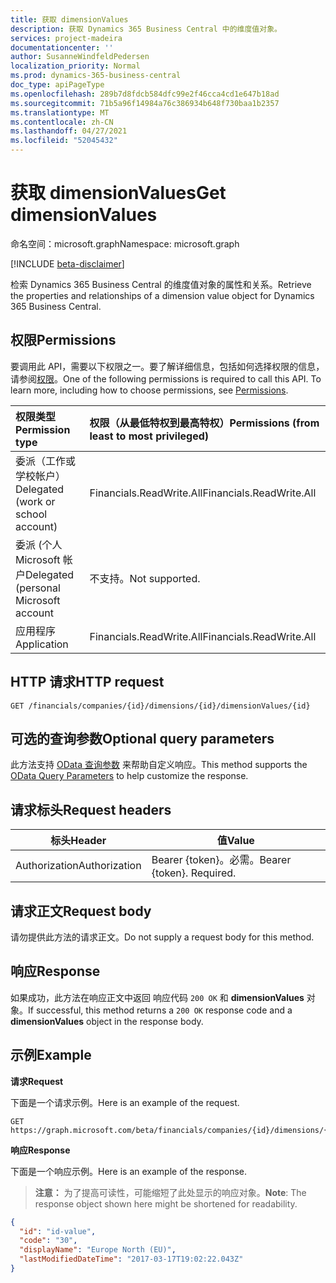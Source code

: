 ```yaml
---
title: 获取 dimensionValues
description: 获取 Dynamics 365 Business Central 中的维度值对象。
services: project-madeira
documentationcenter: ''
author: SusanneWindfeldPedersen
localization_priority: Normal
ms.prod: dynamics-365-business-central
doc_type: apiPageType
ms.openlocfilehash: 289b7d8fdcb584dfc99e2f46cca4cd1e647b18ad
ms.sourcegitcommit: 71b5a96f14984a76c386934b648f730baa1b2357
ms.translationtype: MT
ms.contentlocale: zh-CN
ms.lasthandoff: 04/27/2021
ms.locfileid: "52045432"
---
```

# <a name="get-dimensionvalues"></a><span data-ttu-id="a4521-103">获取 dimensionValues</span><span class="sxs-lookup"><span data-stu-id="a4521-103">Get dimensionValues</span></span>

<span data-ttu-id="a4521-104">命名空间：microsoft.graph</span><span class="sxs-lookup"><span data-stu-id="a4521-104">Namespace: microsoft.graph</span></span>

[!INCLUDE [beta-disclaimer](../../includes/beta-disclaimer.md)]

<span data-ttu-id="a4521-105">检索 Dynamics 365 Business Central 的维度值对象的属性和关系。</span><span class="sxs-lookup"><span data-stu-id="a4521-105">Retrieve the properties and relationships of a dimension value object for Dynamics 365 Business Central.</span></span>

## <a name="permissions"></a><span data-ttu-id="a4521-106">权限</span><span class="sxs-lookup"><span data-stu-id="a4521-106">Permissions</span></span>
<span data-ttu-id="a4521-p101">要调用此 API，需要以下权限之一。要了解详细信息，包括如何选择权限的信息，请参阅[权限](/graph/permissions-reference)。</span><span class="sxs-lookup"><span data-stu-id="a4521-p101">One of the following permissions is required to call this API. To learn more, including how to choose permissions, see [Permissions](/graph/permissions-reference).</span></span>

|<span data-ttu-id="a4521-109">权限类型</span><span class="sxs-lookup"><span data-stu-id="a4521-109">Permission type</span></span> |<span data-ttu-id="a4521-110">权限（从最低特权到最高特权）</span><span class="sxs-lookup"><span data-stu-id="a4521-110">Permissions (from least to most privileged)</span></span>|
|:---------------|:------------------------------------------|
|<span data-ttu-id="a4521-111">委派（工作或学校帐户）</span><span class="sxs-lookup"><span data-stu-id="a4521-111">Delegated (work or school account)</span></span>|<span data-ttu-id="a4521-112">Financials.ReadWrite.All</span><span class="sxs-lookup"><span data-stu-id="a4521-112">Financials.ReadWrite.All</span></span> |
|<span data-ttu-id="a4521-113">委派 (个人 Microsoft 帐户</span><span class="sxs-lookup"><span data-stu-id="a4521-113">Delegated (personal Microsoft account</span></span>|<span data-ttu-id="a4521-114">不支持。</span><span class="sxs-lookup"><span data-stu-id="a4521-114">Not supported.</span></span>|
|<span data-ttu-id="a4521-115">应用程序</span><span class="sxs-lookup"><span data-stu-id="a4521-115">Application</span></span>|<span data-ttu-id="a4521-116">Financials.ReadWrite.All</span><span class="sxs-lookup"><span data-stu-id="a4521-116">Financials.ReadWrite.All</span></span>|

## <a name="http-request"></a><span data-ttu-id="a4521-117">HTTP 请求</span><span class="sxs-lookup"><span data-stu-id="a4521-117">HTTP request</span></span>

```
GET /financials/companies/{id}/dimensions/{id}/dimensionValues/{id}
```

## <a name="optional-query-parameters"></a><span data-ttu-id="a4521-118">可选的查询参数</span><span class="sxs-lookup"><span data-stu-id="a4521-118">Optional query parameters</span></span>
<span data-ttu-id="a4521-119">此方法支持 [OData 查询参数](/graph/query-parameters) 来帮助自定义响应。</span><span class="sxs-lookup"><span data-stu-id="a4521-119">This method supports the [OData Query Parameters](/graph/query-parameters) to help customize the response.</span></span>

## <a name="request-headers"></a><span data-ttu-id="a4521-120">请求标头</span><span class="sxs-lookup"><span data-stu-id="a4521-120">Request headers</span></span>
|<span data-ttu-id="a4521-121">标头</span><span class="sxs-lookup"><span data-stu-id="a4521-121">Header</span></span>       |<span data-ttu-id="a4521-122">值</span><span class="sxs-lookup"><span data-stu-id="a4521-122">Value</span></span>                     |
|-------------|--------------------------|
|<span data-ttu-id="a4521-123">Authorization</span><span class="sxs-lookup"><span data-stu-id="a4521-123">Authorization</span></span>|<span data-ttu-id="a4521-p102">Bearer {token}。必需。</span><span class="sxs-lookup"><span data-stu-id="a4521-p102">Bearer {token}. Required.</span></span> |

## <a name="request-body"></a><span data-ttu-id="a4521-126">请求正文</span><span class="sxs-lookup"><span data-stu-id="a4521-126">Request body</span></span>
<span data-ttu-id="a4521-127">请勿提供此方法的请求正文。</span><span class="sxs-lookup"><span data-stu-id="a4521-127">Do not supply a request body for this method.</span></span>

## <a name="response"></a><span data-ttu-id="a4521-128">响应</span><span class="sxs-lookup"><span data-stu-id="a4521-128">Response</span></span>
<span data-ttu-id="a4521-129">如果成功，此方法在响应正文中返回 响应代码 `200 OK` 和 **dimensionValues** 对象。</span><span class="sxs-lookup"><span data-stu-id="a4521-129">If successful, this method returns a `200 OK` response code and a **dimensionValues** object in the response body.</span></span>

## <a name="example"></a><span data-ttu-id="a4521-130">示例</span><span class="sxs-lookup"><span data-stu-id="a4521-130">Example</span></span>

<span data-ttu-id="a4521-131">**请求**</span><span class="sxs-lookup"><span data-stu-id="a4521-131">**Request**</span></span>

<span data-ttu-id="a4521-132">下面是一个请求示例。</span><span class="sxs-lookup"><span data-stu-id="a4521-132">Here is an example of the request.</span></span>
```http
GET https://graph.microsoft.com/beta/financials/companies/{id}/dimensions/{id}/dimensionValues/{id}
```

<span data-ttu-id="a4521-133">**响应**</span><span class="sxs-lookup"><span data-stu-id="a4521-133">**Response**</span></span>

<span data-ttu-id="a4521-134">下面是一个响应示例。</span><span class="sxs-lookup"><span data-stu-id="a4521-134">Here is an example of the response.</span></span> 

> <span data-ttu-id="a4521-135">**注意：** 为了提高可读性，可能缩短了此处显示的响应对象。</span><span class="sxs-lookup"><span data-stu-id="a4521-135">**Note**: The response object shown here might be shortened for readability.</span></span>

```json
{
  "id": "id-value",
  "code": "30",
  "displayName": "Europe North (EU)",
  "lastModifiedDateTime": "2017-03-17T19:02:22.043Z"
}
```



